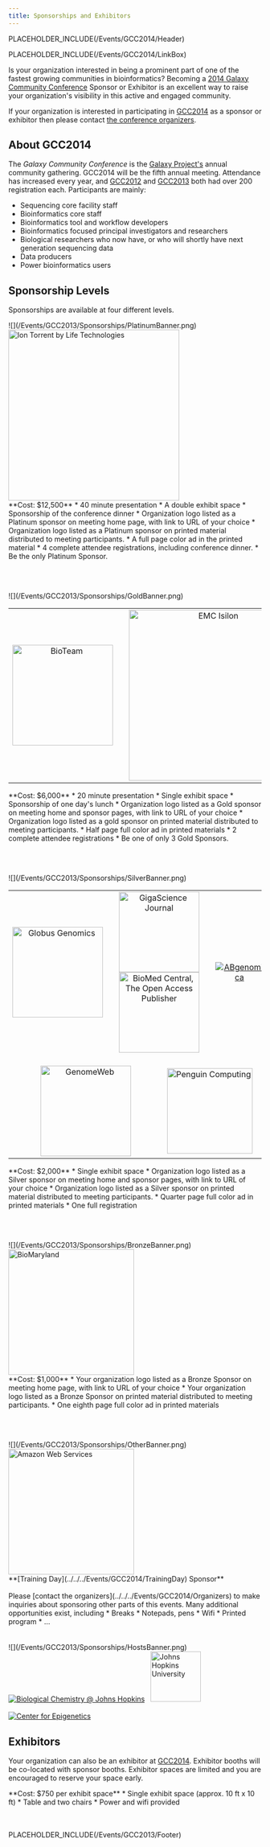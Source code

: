 ```yaml
---
title: Sponsorships and Exhibitors
---
```

PLACEHOLDER_INCLUDE(/Events/GCC2014/Header)



PLACEHOLDER_INCLUDE(/Events/GCC2014/LinkBox)

Is your organization interested in being a prominent part of one of the fastest growing communities in bioinformatics? Becoming a [2014 Galaxy Community Conference](../) Sponsor or Exhibitor is an excellent way to raise your organization's visibility in this active and engaged community.

If your organization is interested in participating in [GCC2014](../) as a sponsor or exhibitor then please contact [the conference organizers](../Organizers).

## About GCC2014

The *Galaxy Community Conference* is the [Galaxy Project's](http://galaxyproject.org/) annual community gathering. GCC2014 will be the fifth annual meeting. Attendance has increased every year, and [GCC2012](/Events/GCC2012) and [GCC2013](../../../Events/GCC2013) both had over 200 registration each.  Participants are mainly:
* Sequencing core facility staff
* Bioinformatics core staff
* Bioinformatics tool and workflow developers
* Bioinformatics focused principal investigators and researchers
* Biological researchers who now have, or who will shortly have next generation sequencing data
* Data producers
* Power bioinformatics users

## Sponsorship Levels

Sponsorships are available at four different levels.

<div class='center'>![](/Events/GCC2013/Sponsorships/PlatinumBanner.png)</div>

<div class='center'><a href='http://www.lifetechnologies.com/us/en/home/brands/ion-torrent.html'><img src='/Images/Logos/IonTorrentLogo340.png' alt='Ion Torrent by Life Technologies' width="340" /></a></div>

<div class='indent'>
**Cost: $12,500**
* 40 minute presentation
* A double exhibit space
* Sponsorship of the conference dinner
* Organization logo listed as a Platinum sponsor on meeting home page, with link to URL of your choice
* Organization logo listed as a Platinum sponsor on printed material distributed to meeting participants.
* A full page color ad in the printed material
* 4 complete attendee registrations, including conference dinner.
* Be the only Platinum Sponsor.
</div>

<br /><br />

<div class='center'>![](/Events/GCC2013/Sponsorships/GoldBanner.png)</div>

<table>
  <tr>
    <td style=" border: none; text-align: center;"> <a href='http://bioteam.net/slipstream/galaxy-edition/'><img src='/Images/Logos/BioTeamLogo154.gif' alt='BioTeam' width="200" /></a> </td>
    <td style=" border: none; width: 5%; text-align: center;"> </td>
    <td style=" border: none; text-align: center;"> <a href='http://www.emc.com/isilon'><img src='/Images/Logos/EMCIsilonLogo.jpg' alt='EMC Isilon' width="340" /></a> </td>
    <td style=" border: none; width: 5%; text-align: center;"> </td>
    <td style=" border: none; text-align: center;"> <a href='http://www.sgi.com/solutions/genomics/'><img src='/Images/Logos/SGILogo400.jpg' alt='SGI' width="210" /></a> </td>
  </tr>
</table>

 
<div class='indent'>
**Cost: $6,000**
* 20 minute presentation
* Single exhibit space
* Sponsorship of one day's lunch
* Organization logo listed as a Gold sponsor on meeting home and sponsor pages, with link to URL of your choice
* Organization logo listed as a gold sponsor on printed material distributed to meeting participants.
* Half page full color ad in printed materials
* 2 complete attendee registrations 
* Be one of only 3 Gold Sponsors.
</div>

<br /><br />

<div class='center'>![](/Events/GCC2013/Sponsorships/SilverBanner.png)</div>

<table>
  <tr>
    <td colspan=2 style=" border: none; text-align: center;"> <a href='http://globus.org/genomics'><img src='/Images/Logos/GlobusGenomics.png' alt='Globus Genomics' width="180" /></a> </td>
    <td style=" border: none; width: 5%; text-align: center;"> </td>
    <td colspan=3 style=" border: none; text-align: center;"> <a href='http://www.gigasciencejournal.com/'><img src='/Images/Logos/GigaScienceLogo250.png' alt='GigaScience Journal' width="160" /></a> <br /> <a href='http://www.biomedcentral.com/'><img src='/Images/Logos/BMCLogo200.png' alt='BioMed Central, The Open Access Publisher' width="160" /></a> </td>
    <td style=" border: none; width: 5%; text-align: center;"> </td>
    <td style=" border: none; text-align: center;"> <a href='http://www.abgenomica.com/'><img src='/Cloud/ABgenomicaLogo.jpg' alt='ABgenomica'  /></a> </td>
  </tr>
  <tr>
    <td style=" border: none; width: 5%; text-align: center;"> </td>
    <td colspan=3 style=" border: none; text-align: center;"> <br /> <a href='http://genomeweb.com'><img src='/Images/Logos/GenomeWebSmall.png' alt='GenomeWeb' width="180" /></a> </td>
    <td style=" border: none; width: 5%; text-align: center;"> </td>
    <td colspan=3 style=" border: none; text-align: left;"> <br /><a href='http://www.penguincomputing.com/'><img src='/Images/Logos/PenguinComputing.png' alt='Penguin Computing' width="170" /></a> </td>
  </tr>
</table>


<div class='indent'>
**Cost: $2,000**
* Single exhibit space
* Organization logo listed as a Silver sponsor on meeting home and sponsor pages, with link to URL of your choice
* Organization logo listed as a Silver sponsor on printed material distributed to meeting participants.
* Quarter page full color ad in printed materials
* One full registration
</div>

<br /><br />

<div class='center'>![](/Events/GCC2013/Sponsorships/BronzeBanner.png)</div>

<div class='center'>
<a href='http://bio.maryland.gov/'><img src='/Images/Logos/BioMaryland400.png' alt='BioMaryland' width="250" /></a>
</div>

<div class='indent'>
**Cost: $1,000**
* Your organization logo listed as a Bronze Sponsor on meeting home page, with link to URL of your choice
* Your organization logo listed as a Bronze Sponsor on printed material distributed to meeting participants.
* One eighth page full color ad in printed materials
</div>

<br /><br />

<div class='center'>![](/Events/GCC2013/Sponsorships/OtherBanner.png)</div>

<div class='center'>
<a href='http://aws.amazon.com/'><img src='/Images/Logos/AWSLogo1280.jpg' alt='Amazon Web Services' width="250" /></a><br />
**[Training Day](../../../Events/GCC2014/TrainingDay) Sponsor**
</div>
<br />

<div class='indent'>
Please [contact the organizers](../../../Events/GCC2014/Organizers) to make inquiries about sponsoring other parts of this events.  Many additional opportunities exist, including 
* Breaks
* Notepads, pens
* Wifi
* Printed program
* ...
</div>
<br /><br />

<div class='center'>![](/Events/GCC2013/Sponsorships/HostsBanner.png)

<br />
<a href='http://biolchem.bs.jhmi.edu/'><img src='/Images/Logos/JohnsHopkinsBioChem.png' alt='Biological Chemistry @ Johns Hopkins'  /></a> &nbsp; 
<a href='http://jhu.edu'><img src='/Images/Logos/JohnsHopkinsLogoLarge.gif' alt='Johns Hopkins University' height="100" /></a><br /><br />
<a href='http://epigenetics.jhu.edu/'><img src='/Images/Logos/JohnHopkinsEpigenetics.jpg' alt='Center for Epigenetics' /></a>
</div>

## Exhibitors

Your organization can also be an exhibitor at [GCC2014](../../../Events/GCC2014).  Exhibitor booths will be co-located with sponsor booths.  Exhibitor spaces are limited and you are encouraged to reserve your space early.

<div class='indent'>
**Cost: $750 per exhibit space**
* Single exhibit space (approx. 10 ft x 10 ft)
* Table and two chairs
* Power and wifi provided
</div>
<br /><br />

PLACEHOLDER_INCLUDE(/Events/GCC2013/Footer)

